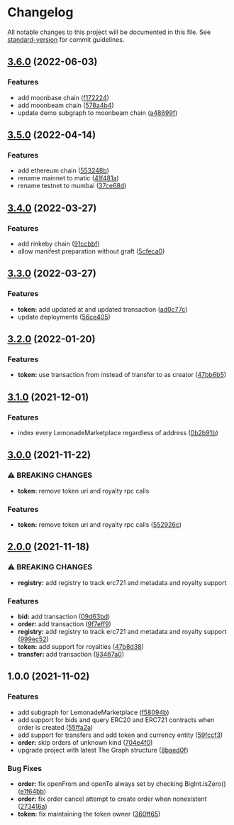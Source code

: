 # Changelog

All notable changes to this project will be documented in this file. See [standard-version](https://github.com/conventional-changelog/standard-version) for commit guidelines.

## [3.6.0](https://github.com/lemonadesocial/lemonade-marketplace-subgraph/compare/v3.5.0...v3.6.0) (2022-06-03)


### Features

* add moonbase chain ([f172224](https://github.com/lemonadesocial/lemonade-marketplace-subgraph/commit/f172224b8d4d67ca9cab36033f27366fdfc20f30))
* add moonbeam chain ([578a4b4](https://github.com/lemonadesocial/lemonade-marketplace-subgraph/commit/578a4b400add641b155533cb01c1db76594b1dda))
* update demo subgraph to moonbeam chain ([a48699f](https://github.com/lemonadesocial/lemonade-marketplace-subgraph/commit/a48699f1217d9804393dffa64a32d31da3917532))

## [3.5.0](https://github.com/lemonadesocial/lemonade-marketplace-subgraph/compare/v3.4.0...v3.5.0) (2022-04-14)


### Features

* add ethereum chain ([553248b](https://github.com/lemonadesocial/lemonade-marketplace-subgraph/commit/553248b6d92a802d36ead0de394232152add8050))
* rename mainnet to matic ([41f481a](https://github.com/lemonadesocial/lemonade-marketplace-subgraph/commit/41f481a75e508d5926d936292b7f2e8768a2fccf))
* rename testnet to mumbai ([37ce68d](https://github.com/lemonadesocial/lemonade-marketplace-subgraph/commit/37ce68d28dca54cd672763a7adb124a4f1b6990a))

## [3.4.0](https://github.com/lemonadesocial/lemonade-marketplace-subgraph/compare/v3.3.0...v3.4.0) (2022-03-27)


### Features

* add rinkeby chain ([91ccbbf](https://github.com/lemonadesocial/lemonade-marketplace-subgraph/commit/91ccbbf0e9fe626d601b3416fb486e1fa5657427))
* allow manifest preparation without graft ([5cfeca0](https://github.com/lemonadesocial/lemonade-marketplace-subgraph/commit/5cfeca0c1f2bbeb8668e1df96f9cce62051301ee))

## [3.3.0](https://github.com/lemonadesocial/lemonade-marketplace-subgraph/compare/v3.2.0...v3.3.0) (2022-03-27)


### Features

* **token:** add updated at and updated transaction ([ad0c77c](https://github.com/lemonadesocial/lemonade-marketplace-subgraph/commit/ad0c77c143f6ff33afcc0f8f15e2d22dab318e26))
* update deployments ([56ce405](https://github.com/lemonadesocial/lemonade-marketplace-subgraph/commit/56ce40541f33ef0d5f763fbb677211e0ce90c8cc))

## [3.2.0](https://github.com/lemonadesocial/lemonade-marketplace-subgraph/compare/v3.1.0...v3.2.0) (2022-01-20)


### Features

* **token:** use transaction from instead of transfer to as creator ([47bb6b5](https://github.com/lemonadesocial/lemonade-marketplace-subgraph/commit/47bb6b52221c45a6aa2547956959936cf6460260))

## [3.1.0](https://github.com/lemonadesocial/lemonade-marketplace-subgraph/compare/v3.0.0...v3.1.0) (2021-12-01)


### Features

* index every LemonadeMarketplace regardless of address ([0b2b91b](https://github.com/lemonadesocial/lemonade-marketplace-subgraph/commit/0b2b91b748be3a754f575cec5331302f5e41d6f4))

## [3.0.0](https://github.com/lemonadesocial/lemonade-marketplace-subgraph/compare/v2.0.0...v3.0.0) (2021-11-22)


### ⚠ BREAKING CHANGES

* **token:** remove token uri and royalty rpc calls

### Features

* **token:** remove token uri and royalty rpc calls ([552926c](https://github.com/lemonadesocial/lemonade-marketplace-subgraph/commit/552926ccc7f06c042991fe5d4a98b0d3389b0285))

## [2.0.0](https://github.com/lemonadesocial/lemonade-marketplace-subgraph/compare/v1.0.0...v2.0.0) (2021-11-18)


### ⚠ BREAKING CHANGES

* **registry:** add registry to track erc721 and metadata and royalty support

### Features

* **bid:** add transaction ([09d63bd](https://github.com/lemonadesocial/lemonade-marketplace-subgraph/commit/09d63bd184e2bcb9bc84192d3011170ccb7f58f2))
* **order:** add transaction ([9f7eff9](https://github.com/lemonadesocial/lemonade-marketplace-subgraph/commit/9f7eff92ec654d4d18b99bc5cc2d339c3f0521d9))
* **registry:** add registry to track erc721 and metadata and royalty support ([999ec52](https://github.com/lemonadesocial/lemonade-marketplace-subgraph/commit/999ec524213b7e11bc91c03ac7f020af39071559))
* **token:** add support for royalties ([47b8d38](https://github.com/lemonadesocial/lemonade-marketplace-subgraph/commit/47b8d387e2db01104b001e63c4e3bb39b2386f05))
* **transfer:** add transaction ([93467a0](https://github.com/lemonadesocial/lemonade-marketplace-subgraph/commit/93467a014c5766c88c57465026368f7f0429e4e4))

## 1.0.0 (2021-11-02)


### Features

* add subgraph for LemonadeMarketplace ([f58094b](https://github.com/lemonadesocial/lemonade-marketplace-subgraph/commit/f58094b2551632c9e228f10b9645139ab3ded6cd))
* add support for bids and query ERC20 and ERC721 contracts when order is created ([55ffa2a](https://github.com/lemonadesocial/lemonade-marketplace-subgraph/commit/55ffa2af7341e24596c79b509f15f8049881d245))
* add support for transfers and add token and currency entity ([59fccf3](https://github.com/lemonadesocial/lemonade-marketplace-subgraph/commit/59fccf353af08bb97eda826ef2c5235b76257b6e))
* **order:** skip orders of unknown kind ([704e4f0](https://github.com/lemonadesocial/lemonade-marketplace-subgraph/commit/704e4f00637dd56f22372e213dbc44e07a204de7))
* upgrade project with latest The Graph structure ([8baed0f](https://github.com/lemonadesocial/lemonade-marketplace-subgraph/commit/8baed0f240572483766cfe2df535be4fd975a2d0))


### Bug Fixes

* **order:** fix openFrom and openTo always set by checking BigInt.isZero() ([e1f64bb](https://github.com/lemonadesocial/lemonade-marketplace-subgraph/commit/e1f64bb266725706fa34c53b1fa540480e357b7d))
* **order:** fix order cancel attempt to create order when nonexistent ([273416a](https://github.com/lemonadesocial/lemonade-marketplace-subgraph/commit/273416a76391fe3d7daa0a97b5fb7a08257ac7d3))
* **token:** fix maintaining the token owner ([360ff65](https://github.com/lemonadesocial/lemonade-marketplace-subgraph/commit/360ff658ebf8981dec02762e95c47e081eb401ad))
